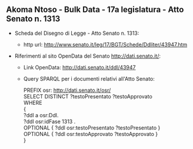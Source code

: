 ## Akoma Ntoso - Bulk Data - 17a legislatura - Atto Senato n. 1313 ##

* Scheda del Disegno di Legge - Atto Senato n. 1313:
	* http url: http://www.senato.it/leg/17/BGT/Schede/Ddliter/43947.htm

* Riferimenti al sito OpenData del Senato http://dati.senato.it/:
	* Link OpenData: http://dati.senato.it/ddl/43947
	* Query SPARQL per i documenti relativi all'Atto Senato:

        PREFIX osr: <http://dati.senato.it/osr/>  
		SELECT DISTINCT ?testoPresentato ?testoApprovato  
		WHERE  
		{  
		    ?ddl a osr:Ddl.  
		    ?ddl osr:idFase 1313 .  
		    OPTIONAL { ?ddl osr:testoPresentato ?testoPresentato }  
		    OPTIONAL { ?ddl osr:testoApprovato ?testoApprovato }  
		}
		